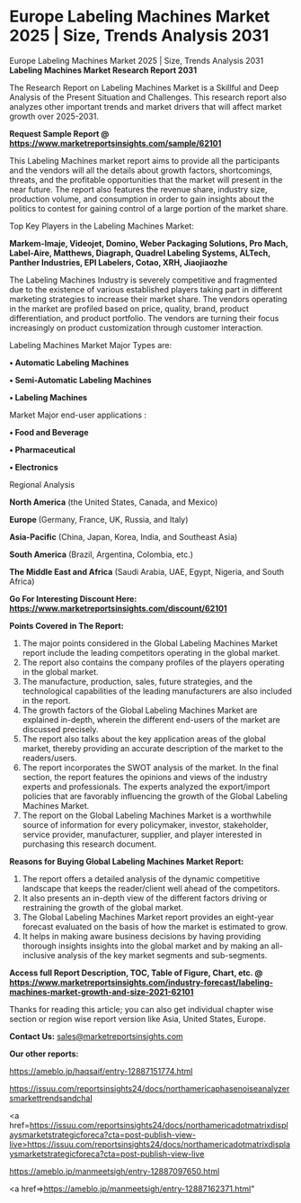 # Europe Labeling Machines Market 2025 | Size, Trends Analysis 2031
 Europe Labeling Machines Market 2025 | Size, Trends Analysis 2031
<strong>Labeling Machines Market Research Report 2031</strong>

The Research Report on Labeling Machines Market is a Skillful and Deep Analysis of the Present Situation and Challenges. This research report also analyzes other important trends and market drivers that will affect market growth over 2025-2031.

<strong>Request Sample Report @ <a href=https://www.marketreportsinsights.com/sample/62101>https://www.marketreportsinsights.com/sample/62101</a></strong>

This Labeling Machines market report aims to provide all the participants and the vendors will all the details about growth factors, shortcomings, threats, and the profitable opportunities that the market will present in the near future. The report also features the revenue share, industry size, production volume, and consumption in order to gain insights about the politics to contest for gaining control of a large portion of the market share.

Top Key Players in the Labeling Machines Market:

<strong>Markem-Imaje, Videojet, Domino, Weber Packaging Solutions, Pro Mach, Label-Aire, Matthews, Diagraph, Quadrel Labeling Systems, ALTech, Panther Industries, EPI Labelers, Cotao, XRH, Jiaojiaozhe</strong>

The Labeling Machines Industry is severely competitive and fragmented due to the existence of various established players taking part in different marketing strategies to increase their market share. The vendors operating in the market are profiled based on price, quality, brand, product differentiation, and product portfolio. The vendors are turning their focus increasingly on product customization through customer interaction.

Labeling Machines Market Major Types are:

<strong>• Automatic Labeling Machines

• Semi-Automatic Labeling Machines

• Labeling Machines</strong>

Market Major end-user applications :

<strong>• Food and Beverage

• Pharmaceutical

• Electronics</strong>

Regional Analysis

</u><strong><b>North America</b></strong> (the United States, Canada, and Mexico)

<strong><b>Europe </b></strong>(Germany, France, UK, Russia, and Italy)

<strong><b>Asia-Pacific</b></strong> (China, Japan, Korea, India, and Southeast Asia)

<strong><b>South America</b></strong> (Brazil, Argentina, Colombia, etc.)

<strong><b>The Middle East and Africa</b></strong> (Saudi Arabia, UAE, Egypt, Nigeria, and South Africa)

<strong>Go For Interesting Discount Here: <a href=https://www.marketreportsinsights.com/discount/62101>https://www.marketreportsinsights.com/discount/62101</a></strong>

<strong>Points Covered in The Report:</strong>
<ol>
  <li>The major points considered in the Global Labeling Machines Market report include the leading competitors operating in the global market.</li>
  <li>The report also contains the company profiles of the players operating in the global market.</li>
  <li>The manufacture, production, sales, future strategies, and the technological capabilities of the leading manufacturers are also included in the report.</li>
  <li>The growth factors of the Global Labeling Machines Market are explained in-depth, wherein the different end-users of the market are discussed precisely.</li>
  <li>The report also talks about the key application areas of the global market, thereby providing an accurate description of the market to the readers/users.</li>
  <li>The report incorporates the SWOT analysis of the market. In the final section, the report features the opinions and views of the industry experts and professionals. The experts analyzed the export/import policies that are favorably influencing the growth of the Global Labeling Machines Market.</li>
  <li>The report on the Global Labeling Machines Market is a worthwhile source of information for every policymaker, investor, stakeholder, service provider, manufacturer, supplier, and player interested in purchasing this research document.</li>
</ol>
<strong>Reasons for Buying Global Labeling Machines Market Report:</strong>

<ol>
  <li>The report offers a detailed analysis of the dynamic competitive landscape that keeps the reader/client well ahead of the competitors.</li>
  <li>It also presents an in-depth view of the different factors driving or restraining the growth of the global market.</li>
  <li>The Global Labeling Machines Market report provides an eight-year forecast evaluated on the basis of how the market is estimated to grow.</li>
  <li>It helps in making aware business decisions by having providing thorough insights insights into the global market and by making an all-inclusive analysis of the key market segments and sub-segments.</li>
</ol>
<strong>Access full Report Description, TOC, Table of Figure, Chart, etc. @ <a href=https://www.marketreportsinsights.com/industry-forecast/labeling-machines-market-growth-and-size-2021-62101>https://www.marketreportsinsights.com/industry-forecast/labeling-machines-market-growth-and-size-2021-62101</a></strong>


Thanks for reading this article; you can also get individual chapter wise section or region wise report version like Asia, United States, Europe.

<strong>Contact Us:</strong>
sales@marketreportsinsights.com

<strong>Our other reports:</strong>

<a href=https://ameblo.jp/haqsaif/entry-12887151774.html>https://ameblo.jp/haqsaif/entry-12887151774.html</a>

<a href=https://issuu.com/reportsinsights24/docs/northamericaphasenoiseanalyzersmarkettrendsandchal>https://issuu.com/reportsinsights24/docs/northamericaphasenoiseanalyzersmarkettrendsandchal</a>

<a href=https://issuu.com/reportsinsights24/docs/northamericadotmatrixdisplaysmarketstrategicforeca?cta=post-publish-view-live>https://issuu.com/reportsinsights24/docs/northamericadotmatrixdisplaysmarketstrategicforeca?cta=post-publish-view-live</a>

<a href=https://ameblo.jp/manmeetsigh/entry-12887097650.html>https://ameblo.jp/manmeetsigh/entry-12887097650.html</a>

<a href=>https://ameblo.jp/manmeetsigh/entry-12887162371.html</a>"

